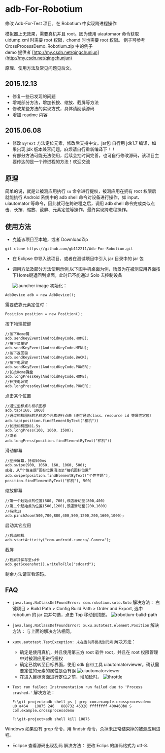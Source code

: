 # adb-For-Robotium
修改 Adb-For-Test 项目，在 Robotium 中实现跨进程操作

模拟器上无效果，需要真机并且 root。因为使用 uiautomaor 命令获取 uidump.xml 时需要 root 权限，chomd 时也需要 root 权限。
例子可参考 CrossProcessDemo_Robotium.zip 中的例子<br>
demo 提供者 [http://my.csdn.net/qingchunjun](http://my.csdn.net/qingchunjun)

原理、使用方法及常见问题见后文。

## 2015.12.13
*	修复一些已发现的问题
*	增减部分方法，增加长按、缩放、截屏等方法
*	修改某些方法的实现方式，具体请阅读源码
*	增加 readme 内容

## 2015.06.08
*	修改 `ByText` 方法定位元素，修改后支持中文。jar包 自行用 jdk1.7 编译，如果出现 jdk 版本兼容问题，麻烦请自行重新编译下！！
*	有部分方法可能无法使用，后续会抽时间完善，也可自行修改源码，该项目主要传达的是一个跨进程的方法！欢迎交流

## 原理
简单的说，就是让被测应用执行 `su` 命令进行提权，被测应用在拥有 root 权限后就能执行 Android 系统中的 adb shell 命令对设备进行操作，如 input、uiautomator 等命令，因此就可在跨进程之后，调用 adb shell 命令完成类似点击、长按、缩放、截屏、元素定位等操作，最终实现跨进程操作。

## 使用方法
*	克隆该项目至本地，或者 DownloadZip
```
git clone https://github.com/gb112211/Adb-For-Robotium.git
```

*	在 Eclipse 中导入该项目，或者在测试项目中引入 jar 目录中的 jar 包
*	调用方法及部分方法使用示例,以下图手机桌面为例，场景为在被测应用界面按下Home键返回到桌面，此时已不能通过 Solo 去控制设备

	![launcher image](/image/launcher.png)
初始化：
```
AdbDevice adb = new AdbDevice();
```
需要依靠元素定位时：
```
Position position = new Position();
```
按下物理按键
```
//按下Home键
adb.sendKeyEvent(AndroidKeyCode.HOME);
//按下菜单键
adb.sendKeyEvent(AndroidKeyCode.MENU);
//按下返回键
adb.sendKeyEvent(AndroidKeyCode.BACK);
//按下电源键
adb.sendKeyEvent(AndroidKeyCode.POWER);
//长按Home键盘
adb.longPressKey(AndroidKeyCode.HOME);
//长按电源键
adb.longPressKey(AndroidKeyCode.POWER);
```
点击某个位置
```
//通过坐标点击相机图标
adb.tap(160, 1060)
//通过相机图标的名称这个元素进行点击（还可通过class、resource id 等属性定位）
adb.tap(position.findElementByText("相机"))
//长按相机图标1.5s
adb.longPress(160, 1060, 1500);
//或者
adb.longPress(position.findElementByText("相机"))
```
滑动屏幕
```
//左滑屏幕，持续500ms
adb.swipe(900, 1060, 160, 1060, 500);
或者，从“个性主题”图标位置滑动至“相机图标位置”
adb.swipe(position.findElementByText("个性主题"), position.findElementByText("相机"), 500)
```
缩放屏幕
```
//第一个起始点的位置(500, 700),该店滑动至(800,400)
//第二个起始点的位置(500,1200),该店滑动至(200,1600)
//持续1s
adb.pinchZoom(500,700,800,400,500,1200,200,1600,1000);
```
启动其它应用
```
//启动相机
adb.startActivity("com.android.camera/.Camera");
```
截屏
```
//截屏并保存至sd卡
adb.getSceenshot().writeToFile("sdcard");
```
剩余方法请查看源码。

## FAQ
*	`java.lang.NoClassDefFoundError: com.robotium.solo.Solo`
解决方法：
右键项目 > Build Path > Config Build Path > Order and Export,
选中 robotium 的 jar 包并勾选，点击 Top 移动到顶部。
![robotium-bulid-path](/image/robotium_build_path.png)

*	`java.lang.NoClassDefFoundError: xuxu.autotest.element.Position`
解决方法：
与上面的解决方法相同。

*	`xuxu.autotest.TestException: 未在当前界面找到元素`
解决方法：
	*	确定是使用真机，并且使用第三方 root 软件 root，并且在 root 权限管理中对被测应用进行授权
	*	确定已跳转至目标界面，使用 sdk 自带工具 uiautomatorviewer，确认需要定位的元素的属性是否有误
	![uiautomatorviewer](/image/uiautomatorviewer.png)
	*	在进入目标页面进行定位之前，增加延时。
	![throttle](/image/throttle.png)
*	`Test run failed: Instrumentation run failed due to 'Process crashed.'`
解决方法：

	```
	F:\git-project>adb shell ps | grep com.example.crossprocessdemo
	u0_a464   10875 246   888732 45320 ffffffff 400468b8 S com.example.crossprocessdemo

	F:\git-project>adb shell kill 10875

	```
Windows 如果没有 grep 命令，用 findstr 命令，杀掉未正常结束掉的被测应用进程。
*	Eclipse 查看源码出现乱码
解决方法：
更改 Eclips 的编码格式为 utf-8.

